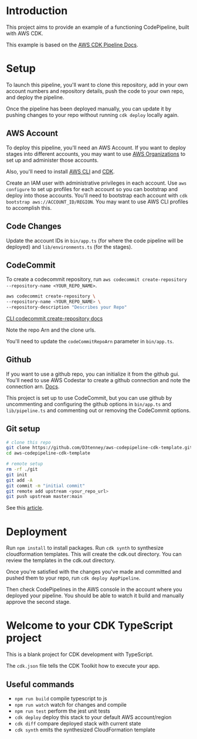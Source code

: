 # Introduction
This project aims to provide an example of a functioning
CodePipeline, built with AWS CDK.

This example is based on the [AWS CDK Pipeline Docs](https://docs.aws.amazon.com/cdk/v2/guide/cdk_pipeline.html).

# Setup
To launch this pipeline, you'll want to clone this repository,
add in your own account numbers and repository details,
push the code to your own repo, and deploy the pipeline.

Once the pipeline has been deployed manually, you can 
update it by pushing changes to your repo without
running `cdk deploy` locally again.

## AWS Account
To deploy this pipeline, you'll need an AWS Account.
If you want to deploy stages into different accounts, you
may want to use [AWS Organizations](https://docs.aws.amazon.com/organizations/latest/userguide/orgs_introduction.html)
to set up and administer those accounts.

Also, you'll need to install [AWS CLI](https://docs.aws.amazon.com/cli/latest/userguide/getting-started-install.html)
and [CDK](https://docs.aws.amazon.com/cdk/v2/guide/getting_started.html). 

Create an IAM user with administrative privileges in each account. Use `aws configure` to set up
profiles for each account so you can bootstrap and deploy into those accounts. You'll need to
bootstrap each account with `cdk bootstrap aws://ACCOUNT_ID/REGION`. You may want to use
AWS CLI profiles to accomplish this.

## Code Changes
Update the account IDs in `bin/app.ts` (for where the code pipeline will be deployed)
and `lib/environments.ts` (for the stages). 

## CodeCommit

To create a codecommit repository, run `aws codecommit create-repository --repository-name <YOUR_REPO_NAME>`.
```bash
aws codecommit create-repository \
--repository-name <YOUR_REPO_NAME> \
--repository-description "Describes your Repo"
```

[CLI codecommit create-repository docs](https://awscli.amazonaws.com/v2/documentation/api/latest/reference/codecommit/create-repository.html)

Note the repo Arn and the clone urls.

You'll need to update the `codeCommitRepoArn` parameter in `bin/app.ts`.


## Github
If you want to use a github repo, you can initialize it from the github gui.
You'll need to use AWS Codestar to create a github connection and note the
connection arn. [Docs](https://docs.aws.amazon.com/codepipeline/latest/userguide/connections-github.html).

This project is set up to use CodeCommit, but you can use github by uncommenting
and configuring the github options in `bin/app.ts` and `lib/pipeline.ts` and
commenting out or removing the CodeCommit options. 

## Git setup
```bash
# clone this repo
git clone https://github.com/D3tenney/aws-codepipeline-cdk-template.git
cd aws-codepipeline-cdk-template

# remote setup
rm -rf ./git
git init
git add -A
git commit -m "initial commit"
git remote add upstream <your_repo_url>
git push upstream master:main
```
See this [article](https://jdhao.github.io/2018/05/16/git-push-local-to-remote/).

# Deployment
Run `npm install` to install packages.
Run `cdk synth` to synthesize cloudformation templates. This will create the cdk.out directory.
You can review the templates in the cdk.out directory.

Once you're satisfied with the changes you've made and committed and pushed them to your repo,
run `cdk deploy AppPipeline`.

Then check CodePipelines in the AWS console in the account where you deployed your pipeline.
You should be able to watch it build and manually approve the second stage.



# Welcome to your CDK TypeScript project

This is a blank project for CDK development with TypeScript.

The `cdk.json` file tells the CDK Toolkit how to execute your app.

## Useful commands

* `npm run build`   compile typescript to js
* `npm run watch`   watch for changes and compile
* `npm run test`    perform the jest unit tests
* `cdk deploy`      deploy this stack to your default AWS account/region
* `cdk diff`        compare deployed stack with current state
* `cdk synth`       emits the synthesized CloudFormation template
